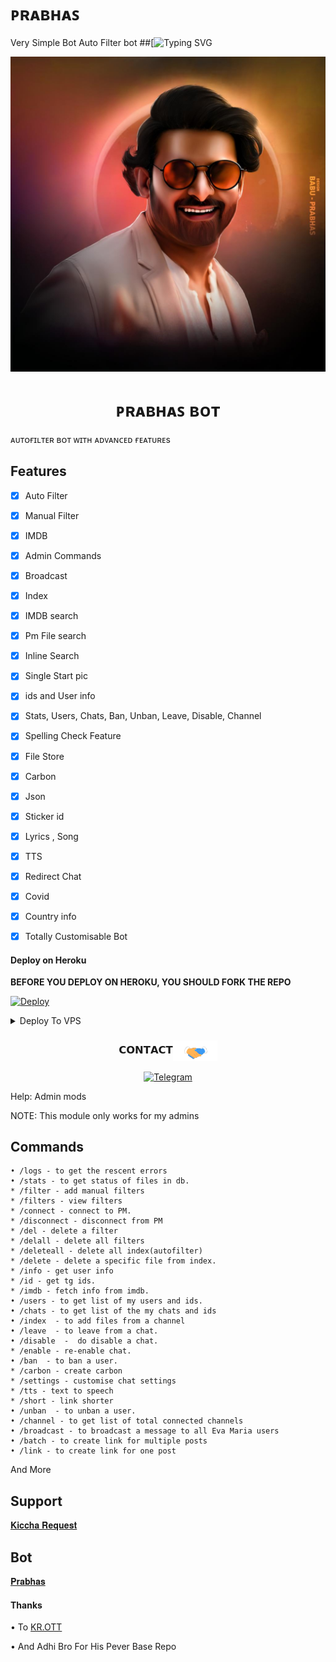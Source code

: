 # ᴘʀᴀʙʜᴀꜱ
Very Simple Bot Auto Filter bot
##[![Typing SVG](https://readme-typing-svg.herokuapp.com/?lines=ʙᴏᴛ+ɴᴀᴍᴇ+»+ᴘʀᴀʙʜᴀꜱ!;ᴄʀᴇᴀᴛᴇᴅ+ʙʏ+ꜱᴀᴄʜɪɴ+ꜱ+!;ᴀ+ꜱɪᴍᴘʟᴇ+ᴀᴜᴛᴏꜰɪʟᴛᴇʀ+ʙᴏᴛ!;ᴀᴜᴛᴏ+ꜰɪʟᴛᴇʀ+ᴡɪᴛʜ+ᴅᴏᴜʙʟᴇ+ʙᴜᴛᴛᴏɴ!;ꜱᴛᴀʀᴛ+ᴍᴇꜱꜱᴀɢᴇ+ᴡɪᴛʜ+ᴘɪᴄ!;ᴀɴᴅ+ᴀʟʟ+ꜰᴜᴛᴜʀᴇꜱ!)
</p>

<p align="center">
  <img src="images (1).jpg" alt="Prabhas">
</p>
<h1 align="center">
  <b>ᴘʀᴀʙʜᴀꜱ ʙᴏᴛ</b>
</h1>

ᴀᴜᴛᴏғɪʟᴛᴇʀ ʙᴏᴛ ᴡɪᴛʜ ᴀᴅᴠᴀɴᴄᴇᴅ ғᴇᴀᴛᴜʀᴇs

## Features

- [x] Auto Filter
- [x] Manual Filter
- [x] IMDB
- [x] Admin Commands
- [x] Broadcast
- [x] Index
- [x] IMDB search
- [x] Pm File search
- [x] Inline Search
- [x] Single Start pic
- [x] ids and User info 
- [x] Stats, Users, Chats, Ban, Unban, Leave, Disable, Channel
- [x] Spelling Check Feature
- [x] File Store
- [x] Carbon
- [x] Json
- [x] Sticker id
- [x] Lyrics , Song
- [x] TTS
- [x] Redirect Chat
- [x] Covid
- [x] Country info
- [x] Totally Customisable Bot


#### Deploy on Heroku
**BEFORE YOU DEPLOY ON HEROKU, YOU SHOULD FORK THE REPO**<br>

[![Deploy](https://www.herokucdn.com/deploy/button.svg)](https://heroku.com/deploy?template=https://github.com/sachin9742s/PrabhasBotV3)</br>

<details><summary>Deploy To VPS</summary>
<p>
<pre>
git clone https://github.com/sachin9742s/PrabhasBotV3
# Install Packages
pip3 install -U -r requirements.txt
Edit info.py with variables as given below then run bot
python3 bot.py
</pre>
</p>
</details>

<h3 align="center">𝗖𝗢𝗡𝗧𝗔𝗖𝗧<img align="center" src="https://github.com/PANDITHAN/PANDITHAN/blob/main/assets/Handshake.gif" height="33px" /></h3>
<p align="center">
<a href="https://t.me/sachin_official_admin"><img alt="Telegram" src="https://img.shields.io/badge/𝖣ᴇᴠᴇʟᴏᴘᴇʀ-2CA5E0?style=for-the-badge&logo=telegram&logoColor=white"/></a>
</p>


Help: Admin mods

NOTE:
This module only works for my admins

## Commands
```
• /logs - to get the rescent errors
• /stats - to get status of files in db.
* /filter - add manual filters
* /filters - view filters
* /connect - connect to PM.
* /disconnect - disconnect from PM
* /del - delete a filter
* /delall - delete all filters
* /deleteall - delete all index(autofilter)
* /delete - delete a specific file from index.
* /info - get user info
* /id - get tg ids.
* /imdb - fetch info from imdb.
• /users - to get list of my users and ids.
• /chats - to get list of the my chats and ids 
• /index  - to add files from a channel
• /leave  - to leave from a chat.
• /disable  -  do disable a chat.
* /enable - re-enable chat.
• /ban  - to ban a user.
* /carbon - create carbon
* /settings - customise chat settings
* /tts - text to speech
* /short - link shorter
• /unban  - to unban a user.
• /channel - to get list of total connected channels
• /broadcast - to broadcast a message to all Eva Maria users
• /batch - to create link for multiple posts
• /link - to create link for one post
```

And More

## Support
[𝐊𝐢𝐜𝐜𝐡𝐚 𝐑𝐞𝐪𝐮𝐞𝐬𝐭](https://telegram.dog/KicchaRequest)

## Bot

[𝐏𝐫𝐚𝐛𝐡𝐚𝐬](https://telegram.dog/Prabhas_autofilterBOT)

#### Thanks

• To [KR.OTT](https://t.me/KR_OTT_OFFICIAL)

• And Adhi Bro For His Pever Base Repo
